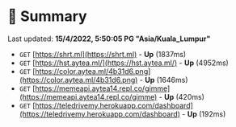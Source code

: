 # 📖 Summary
Last updated: **15/4/2022, 5:50:05 PG "Asia/Kuala_Lumpur"**

- `GET` [https://shrt.ml](https://shrt.ml) - **Up** (1837ms)
- `GET` [https://hst.aytea.ml/](https://hst.aytea.ml/) - **Up** (4952ms)
- `GET` [https://color.aytea.ml/4b31d6.png](https://color.aytea.ml/4b31d6.png) - **Up** (1646ms)
- `GET` [https://memeapi.aytea14.repl.co/gimme](https://memeapi.aytea14.repl.co/gimme) - **Up** (420ms)
- `GET` [https://teledrivemy.herokuapp.com/dashboard](https://teledrivemy.herokuapp.com/dashboard) - **Up** (192ms)
